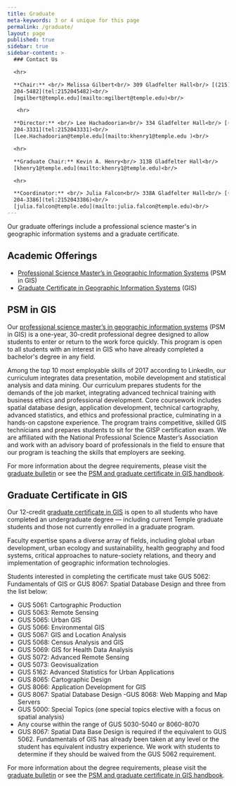 ```yaml
---
title: Graduate
meta-keywords: 3 or 4 unique for this page
permalink: /graduate/
layout: page
published: true
sidebar: true
sidebar-content: >
  ### Contact Us

  <hr>

  **Chair:** <br/> Melissa Gilbert<br/> 309 Gladfelter Hall<br/> [(215)
  204-5482](tel:2152045482)<br/>
  [mgilbert@temple.edu](mailto:mgilbert@temple.edu)<br/>

   <hr>

  **Director:** <br/> Lee Hachadoorian<br/> 334 Gladfelter Hall<br/> [(215)
  204-3331](tel:2152043331)<br/>
  [Lee.Hachadoorian@temple.edu](mailto:khenry1@temple.edu )<br/> 

  <hr>

  **Graduate Chair:** Kevin A. Henry<br/> 313B Gladfelter Hall<br/>
  [khenry1@temple.edu](mailto:khenry1@temple.edu)<br/>

  <hr>

  **Coordinator:** <br/> Julia Falcon<br/> 338A Gladfelter Hall<br/> [(215)
  204-3386](tel:2152043386)<br/>
  [julia.falcon@temple.edu](mailto:julia.falcon@temple.edu)<br/>
---
```

Our graduate offerings include a professional science master's in geographic information systems and a graduate certificate. 

## Academic Offerings

- [Professional Science Master’s in Geographic Information Systems](#psm-in-gis) (PSM in GIS)
- [Graduate Certificate in Geographic Information Systems](#graduate-certificate-in-gis) (GIS)

## PSM in GIS

Our [professional science master’s in geographic information systems](http://bulletin.temple.edu/graduate/scd/cla/geographic-information-systems-psm/) (PSM in GIS) is a one-year, 30-credit professional degree designed to allow students to enter or return to the work force quickly. This program is open to all students with an interest in GIS who have already completed a bachelor's degree in any field.

Among the top 10 most employable skills of 2017 according to LinkedIn, our curriculum integrates data presentation, mobile development and statistical analysis and data mining. Our curriculum prepares students for the demands of the job market, integrating advanced technical training with business ethics and professional development. Core coursework includes spatial database design, application development, technical cartography, advanced statistics, and ethics and professional practice, culminating in a hands-on capstone experience. The program trains competitive, skilled GIS technicians and prepares students to sit for the GISP certification exam. We are affiliated with the National Professional Science Master’s Association and work with an advisory board of professionals in the field to ensure that our program is teaching the skills that employers are seeking.

For more information about the degree requirements, please visit the [graduate bulletin](http://bulletin.temple.edu/graduate/scd/cla/geographic-information-systems-psm/) or see the [PSM and graduate certificate in GIS handbook](http://www.cla.temple.edu/gus/files/2014/10/Handbook-for-PSM-and-Certificate-in-GIS-2016-2017.pdf).

## Graduate Certificate in GIS

Our 12-credit [graduate certificate in GIS](http://bulletin.temple.edu/graduate/scd/cla/geographic-information-systems-certificate/) is open to all students who have completed an undergraduate degree — including current Temple graduate students and those not currently enrolled in a graduate program.

Faculty expertise spans a diverse array of fields, including global urban development, urban ecology and sustainability, health geography and food systems, critical approaches to nature-society relations, and theory and implementation of geographic information technologies.

Students interested in completing the certificate must take GUS 5062: Fundamentals of GIS or GUS 8067: Spatial Database Design and three from the list below:

- GUS 5061: Cartographic Production
- GUS 5063: Remote Sensing
- GUS 5065: Urban GIS
- GUS 5066: Environmental GIS
- GUS 5067: GIS and Location Analysis
- GUS 5068: Census Analysis and GIS
- GUS 5069: GIS for Health Data Analysis
- GUS 5072: Advanced Remote Sensing
- GUS 5073: Geovisualization
- GUS 5162: Advanced Statistics for Urban Applications
- GUS 8065: Cartographic Design
- GUS 8066: Application Development for GIS
- GUS 8067: Spatial Database Design
-GUS 8068: Web Mapping and Map Servers
- GUS 5000: Special Topics (one special topics elective with a focus on spatial analysis)
- Any course within the range of  GUS 5030-5040 or 8060-8070
- GUS 8067: Spatial Data Base Design is required if the equivalent to GUS 5062. Fundamentals of GIS has already been taken at any level or the student has equivalent industry experience. We work with students to determine if they should be waived from the GUS 5062 requirement.

For more information about the degree requirements, please visit the [graduate bulletin](http://bulletin.temple.edu/graduate/scd/cla/geographic-information-systems-certificate/) or see the [PSM and graduate certificate in GIS handbook](http://www.cla.temple.edu/gus/files/2014/10/Handbook-for-PSM-and-Certificate-in-GIS-2016-2017.pdf).

